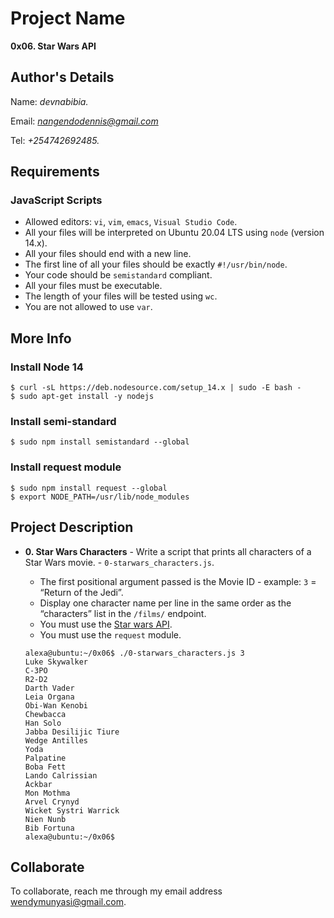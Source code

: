 # Project Name
**0x06. Star Wars API**

## Author's Details
Name: *devnabibia.*

Email: *nangendodennis@gmail.com*

Tel: *+254742692485.*

##  Requirements

### JavaScript Scripts
*   Allowed editors: `vi`, `vim`, `emacs`, `Visual Studio Code`.
*   All your files will be interpreted on Ubuntu 20.04 LTS using `node` (version 14.x).
*   All your files should end with a new line.
*   The first line of all your files should be exactly `#!/usr/bin/node`.
*   Your code should be `semistandard` compliant.
*   All your files must be executable.
*   The length of your files will be tested using `wc`.
*   You are not allowed to use `var`.


## More Info
### Install Node 14
```
$ curl -sL https://deb.nodesource.com/setup_14.x | sudo -E bash -
$ sudo apt-get install -y nodejs
```

### Install semi-standard
```
$ sudo npm install semistandard --global
```

### Install request module
```
$ sudo npm install request --global
$ export NODE_PATH=/usr/lib/node_modules
```

## Project Description

* **0. Star Wars Characters** - Write a script that prints all characters of a Star Wars movie. - `0-starwars_characters.js`.
    *   The first positional argument passed is the Movie ID - example: `3` = “Return of the Jedi”.
    *   Display one character name per line in the same order as the “characters” list in the `/films/` endpoint.
    *   You must use the [Star wars API](https://swapi-api.alx-tools.com/).
    *   You must use the `request` module.

    ```
    alexa@ubuntu:~/0x06$ ./0-starwars_characters.js 3
    Luke Skywalker
    C-3PO
    R2-D2
    Darth Vader
    Leia Organa
    Obi-Wan Kenobi
    Chewbacca
    Han Solo
    Jabba Desilijic Tiure
    Wedge Antilles
    Yoda
    Palpatine
    Boba Fett
    Lando Calrissian
    Ackbar
    Mon Mothma
    Arvel Crynyd
    Wicket Systri Warrick
    Nien Nunb
    Bib Fortuna
    alexa@ubuntu:~/0x06$
    ```

## Collaborate

To collaborate, reach me through my email address wendymunyasi@gmail.com.
